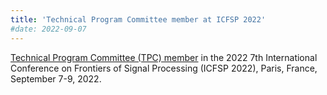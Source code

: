 ```yaml
---
title: 'Technical Program Committee member at ICFSP 2022'
#date: 2022-09-07
---
```


[Technical Program Committee (TPC) member](https://adorbane.github.io/files/icfsp-2022-committee.pdf) in the 2022 7th International Conference on Frontiers of Signal Processing (ICFSP 2022), Paris, France, September 7-9, 2022.
